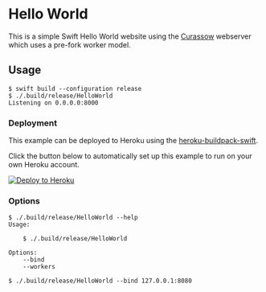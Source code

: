 # Hello World

This is a simple Swift Hello World website using the
[Curassow](https://github.com/kylef/Curassow) webserver which uses a pre-fork worker model.

## Usage

```shell
$ swift build --configuration release
$ ./.build/release/HelloWorld
Listening on 0.0.0.0:8000
```

### Deployment

This example can be deployed to Heroku using the
[heroku-buildpack-swift](https://github.com/kylef/heroku-buildpack-swift).

Click the button below to automatically set up this example to run on your own Heroku account.

[![Deploy to Heroku](https://www.herokucdn.com/deploy/button.png)](https://heroku.com/deploy?template=https://github.com/kylef/Curassow-example-helloworld)

### Options

```shell
$ ./.build/release/HelloWorld --help
Usage:

    $ ./.build/release/HelloWorld

Options:
    --bind
    --workers
```

```shell
$ ./.build/release/HelloWorld --bind 127.0.0.1:8080
```
